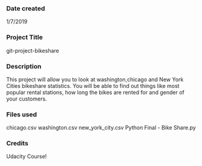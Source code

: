### Date created
1/7/2019

### Project Title
git-project-bikeshare

### Description
This project will allow you to look at washington,chicago and New York Cities bikeshare statistics.  You will be able to find out things like most popular rental stations, how long the bikes are rented for and gender of your customers. 

### Files used
chicago.csv
washington.csv
new_york_city.csv
Python Final - Bike Share.py

### Credits
Udacity Course!


